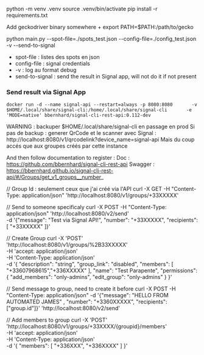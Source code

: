 python -m venv .venv
source .venv/bin/activate
pip install -r requirements.txt 

Add geckodriver binary somewhere + export PATH=$PATH:/path/to/gecko

python main.py --spot-file=./spots_test.json --config-file=./config_test.json -v --send-to-signal
- spot-file : listes des spots en json
- config-file : signal credentials
- -v : log au format debug
- send-to-signal : send the result in Signal app, will not do it if not present

### Send result via Signal App

`docker run -d --name signal-api --restart=always -p 8080:8080       -v $HOME/.local/share/signal-cli:/home/.local/share/signal-cli       -e 'MODE=native' bbernhard/signal-cli-rest-api:0.112-dev`

WARNING : backuper $HOME/.local/share/signal-cli en passage en prod
Si pas de backup : generer QrCode et le scanner avec Signal : http://localhost:8080/v1/qrcodelink?device_name=signal-api 
Mais du coup accés que aux groupes créés par cette instance

And then follow documentation to register : 
Doc : https://github.com/bbernhard/signal-cli-rest-api
Swagger : https://bbernhard.github.io/signal-cli-rest-api/#/Groups/get_v1_groups__number_

// Group Id : seulement ceux que j'ai créé via l'API
curl -X GET -H "Content-Type: application/json" 'http://localhost:8080/v1/groups/+33XXXXX' 

// Send to someone specificaly
curl -X POST -H "Content-Type: application/json" 'http://localhost:8080/v2/send' \
     -d '{"message": "Test via Signal API!", "number": "+33XXXXX", "recipients": [ "+33XXXXX" ]}' 

// Create Group
curl -X 'POST' \
  'http://localhost:8080/v1/groups/%2B33XXXXX' \
  -H 'accept: application/json' \
  -H 'Content-Type: application/json' \
  -d '{
  "description": "string",
  "group_link": "disabled",
  "members": [
    "+33607968615","+336XXXXX"
  ],
  "name": "Test Parapente",
  "permissions": {
    "add_members": "only-admins",
    "edit_group": "only-admins"
  }
}'

// Send message to group, need to create it before
curl -X POST -H "Content-Type: application/json" -d '{"message": "HELLO FROM AUTOMATED JAMES" , "number": "+3360XXXXX", "recipients": ["group.id"]}' 'http://localhost:8080/v2/send'

// Add members to group
curl -X 'POST' \
  'http://localhost:8080/v1/groups/+33XXXX/{groupid}/members' \
  -H 'accept: application/json' \
  -H 'Content-Type: application/json' \
  -d '{
  "members": [
    "+336XXX",
    "+336XXXX"
  ]
}'